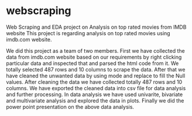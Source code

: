 # webscraping
Web Scraping and EDA project on Analysis on top rated movies from IMDB website
This project is regarding analysis on top rated movies using imdb.com website.

We did this project as a team of two members. First we have collected the data from imdb.com website based on our requirements by right clicking particular data and inspected that and parsed the html code from it.
We totally selected 487 rows and 10 columns to scrape the data. After that we have cleaned the unwanted data by using mode and replace to fill the Null values. After cleaning the data we have collected totally 487 rows and 10 columns. We have exported the cleaned data into csv file for data analysis and further processing.
In data analysis we have used univarite, bivariate and multivariate analysis and explored the data in plots.
Finally we did the power point presentation on the above data analysis.


